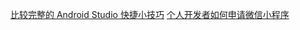 [比较完整的 Android Studio 快捷小技巧](http://www.open-open.com/lib/view/open1483064098297.html)
[个人开发者如何申请微信小程序](https://zhuanlan.zhihu.com/p/24810538)
